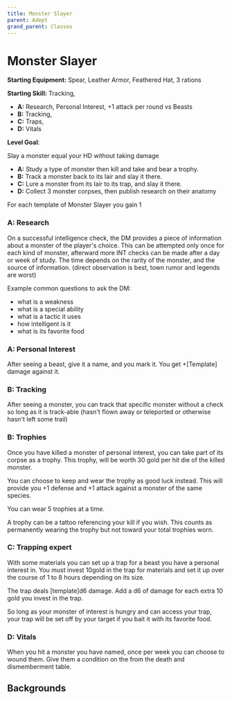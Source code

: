 ```yaml
---
title: Monster Slayer
parent: Adept
grand_parent: Classes
---
```


# Monster Slayer


**Starting Equipment:** Spear, Leather Armor, Feathered Hat, 3 rations

**Starting Skill:** Tracking, 

+ **A:** Research, Personal Interest, +1 attack per round vs Beasts
+ **B:** Tracking, 
+ **C:** Traps, 
+ **D:** Vitals 

**Level Goal**: 

Slay a monster equal your HD without taking damage

+ **A:** Study a type of monster then kill and take and bear a trophy. 
+ **B:** Track a monster back to its lair and slay it there.
+ **C:** Lure a monster from its lair to its trap, and slay it there.
+ **D:** Collect 3 monster corpses, then publish research on their anatomy

For each template of Monster Slayer you gain 1 


### A: Research 

On a successful intelligence check, the DM provides a piece of information 
about a monster of the player's choice. 
This can be attempted only once for each kind of monster, 
afterward more INT checks can be made after a
day or week of study. The time depends on the rarity of the monster, and the
source of information. (direct observation is best, town rumor and legends are
worst)

Example common questions to ask the DM:
- what is a weakness
- what is a special ability
- what is a tactic it uses 
- how intelligent is it
- what is its favorite food 

### A: Personal Interest

After seeing a beast, give it a name, and you mark it. You get +[Template]
damage against it.

### B: Tracking

After seeing a monster, you can track that specific monster without a check so
long as it is track-able (hasn't flown away or teleported or otherwise hasn't
left some trail) 

### B: Trophies 

Once you have killed a monster of personal interest, you can take part of 
its corpse as a trophy. This trophy, will be worth 30 gold per hit die of the
killed monster. 

You can choose to keep and wear the trophy as good luck instead. This will
provide you +1 defense and +1 attack against a monster of the same species. 

You can wear 5 trophies at a time. 

A trophy can be a tattoo referencing your kill if you wish. This
counts as permanently wearing the trophy but not toward your total trophies
worn. 


### C: Trapping expert

With some materials you can set up a trap for a beast you have a personal
interest in. You must invest 10gold in the trap for materials and set it up
over the course of 1 to 8 hours depending on its size. 

The trap deals [template]d6 damage. Add a d6 of damage for each extra 10 gold
you invest in the trap.

So long as your monster of interest is hungry and can access your trap,
your trap will be set off by your target if you bait it with its favorite food. 


### D: Vitals

When you hit a monster you have named, once per week you can choose to wound
them. Give them a condition on the from the death and dismemberment table. 

## Backgrounds 

